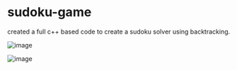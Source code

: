 # sudoku-game
created a full c++ based code to create a sudoku solver using backtracking.



![image](https://user-images.githubusercontent.com/81849339/176153932-ca667a42-26e4-4781-b6d2-e26b9f6c12a8.png)












![image](https://user-images.githubusercontent.com/81849339/176154753-0ecb350f-8ba5-452a-9adc-3d38fd8e3871.png)
